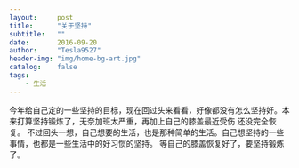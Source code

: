 ```yaml
---
layout:     post
title:      "关于坚持"
subtitle:   ""
date:       2016-09-20
author:     "Tesla9527"
header-img: "img/home-bg-art.jpg"
catalog:    false
tags:
    - 生活
---
```

今年给自己定的一些坚持的目标，现在回过头来看看，好像都没有怎么坚持好。本来打算坚持锻炼了，无奈加班太严重，再加上自己的膝盖最近受伤
还没完全恢复。
不过回头一想，自己想要的生活，也是那种简单的生活。自己想坚持的一些事情，也都是一些生活中的好习惯的坚持。
等自己的膝盖恢复好了，要坚持锻炼了。